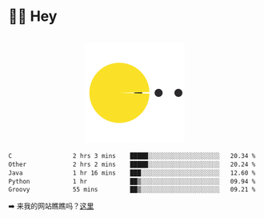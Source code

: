 
# 👋🏻 Hey
<div align="center">
	<br>
	<img src="https://raw.githubusercontent.com/Aniket965/Aniket965/master/pacman.svg?sanitize=true" width="200" height="200">
	<br>
</div>

<!--START_SECTION:waka-->

```txt
C                 2 hrs 3 mins    █████░░░░░░░░░░░░░░░░░░░░   20.34 %
Other             2 hrs 2 mins    █████░░░░░░░░░░░░░░░░░░░░   20.24 %
Java              1 hr 16 mins    ███░░░░░░░░░░░░░░░░░░░░░░   12.60 %
Python            1 hr            ██▒░░░░░░░░░░░░░░░░░░░░░░   09.94 %
Groovy            55 mins         ██▒░░░░░░░░░░░░░░░░░░░░░░   09.21 %
```

<!--END_SECTION:waka-->

 ➡️  来我的网站瞧瞧吗？[这里](https://www.shaolongfei.com)
